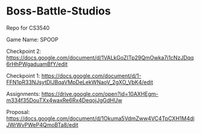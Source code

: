 # Boss-Battle-Studios
Repo for CS3540

Game Name: SPOOP

Checkpoint 2: https://docs.google.com/document/d/1VALkGoZITp29QmOwka7i1cNzJDqq6rHhPWgaduamBfY/edit

Checkpoint 1: https://docs.google.com/document/d/1-FFN1pR33NJsytDIJBqaVMpDeLekWNaoV_2gXO_VbK4/edit

Assignments: https://drive.google.com/open?id=10AXHEgm-m334f35DouTXx4waxRe6Rx4DeqojJgGdHUw

Proposal: https://docs.google.com/document/d/1Okuma5VdmZww4VC4TpCXH1M4diJWrWvPWeP4QmoBTa8/edit

